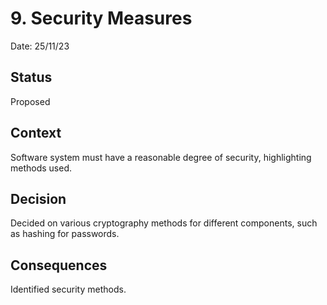 # 9. Security Measures

Date: 25/11/23

## Status

Proposed

## Context

Software system must have a reasonable degree of security, highlighting methods used.

## Decision

Decided on various cryptography methods for different components, such as hashing for passwords.

## Consequences

Identified security methods.
